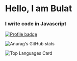 # Hello, I am Bulat

### I write code in Javascript
[![Profile badge](https://www.codewars.com/users/localheader/badges/large)](https://www.codewars.com/users/localheader)

![Anurag's GitHub stats](https://github-readme-stats.vercel.app/api?username=localhead&show_icons=true&theme=dracula)

![Top Languages Card](https://github-readme-stats.vercel.app/api/top-langs/?username=localhead)
